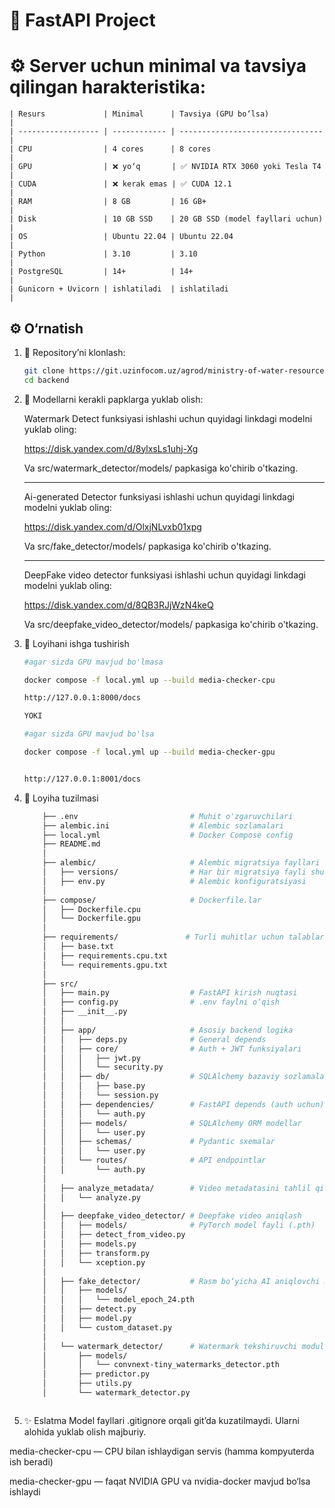 # 🚀 FastAPI Project

# ⚙️ Server uchun minimal va tavsiya qilingan harakteristika:

    | Resurs             | Minimal      | Tavsiya (GPU bo‘lsa)             |
    | ------------------ | ------------ | -------------------------------- |
    | CPU                | 4 cores      | 8 cores                          |
    | GPU                | ❌ yo‘q       | ✅ NVIDIA RTX 3060 yoki Tesla T4  |
    | CUDA               | ❌ kerak emas | ✅ CUDA 12.1                      |
    | RAM                | 8 GB         | 16 GB+                           |
    | Disk               | 10 GB SSD    | 20 GB SSD (model fayllari uchun) |
    | OS                 | Ubuntu 22.04 | Ubuntu 22.04                     |
    | Python             | 3.10         | 3.10                             |
    | PostgreSQL         | 14+          | 14+                              |
    | Gunicorn + Uvicorn | ishlatiladi  | ishlatiladi                      |



## ⚙️ O‘rnatish

1. 🔽 Repository’ni klonlash:
   ```bash
   git clone https://git.uzinfocom.uz/agrod/ministry-of-water-resources/media-checker/backend.git
   cd backend


2. 🔽 Modellarni kerakli papklarga yuklab olish:
    
    Watermark Detect funksiyasi ishlashi uchun quyidagi linkdagi modelni yuklab oling:
    
    https://disk.yandex.com/d/8ylxsLs1uhj-Xg

    Va src/watermark_detector/models/ papkasiga ko'chirib o'tkazing.

    ___________________________________________________________________________________

    Ai-generated Detector funksiyasi ishlashi uchun quyidagi linkdagi modelni yuklab oling:
    
    https://disk.yandex.com/d/OlxjNLvxb01xpg


    Va src/fake_detector/models/ papkasiga ko'chirib o'tkazing.

    ____________________________________________________________________________________

    DeepFake video detector funksiyasi ishlashi uchun quyidagi linkdagi modelni yuklab oling:

    https://disk.yandex.com/d/8QB3RJjWzN4keQ

    Va src/deepfake_video_detector/models/ papkasiga ko'chirib o'tkazing.


3. 🚀 Loyihani ishga tushirish
    
    ```bash
    #agar sizda GPU mavjud bo'lmasa

    docker compose -f local.yml up --build media-checker-cpu

    http://127.0.0.1:8000/docs

    YOKI

    #agar sizda GPU mavjud bo'lsa

    docker compose -f local.yml up --build media-checker-gpu


    http://127.0.0.1:8001/docs

4. 📁 Loyiha tuzilmasi
    ```bash
        ├── .env                         # Muhit o'zgaruvchilari
        ├── alembic.ini                  # Alembic sozlamalari
        ├── local.yml                    # Docker Compose config
        ├── README.md
        │
        ├── alembic/                     # Alembic migratsiya fayllari
        │   ├── versions/                # Har bir migratsiya fayli shu yerda
        │   ├── env.py                   # Alembic konfiguratsiyasi
        │
        ├── compose/                     # Dockerfile.lar
        │   ├── Dockerfile.cpu
        │   └── Dockerfile.gpu
        │
        ├── requirements/               # Turli muhitlar uchun talablar
        │   ├── base.txt
        │   ├── requirements.cpu.txt
        │   └── requirements.gpu.txt
        │
        ├── src/
        │   ├── main.py                  # FastAPI kirish nuqtasi
        │   ├── config.py                # .env faylni o‘qish
        │   ├── __init__.py
        │   │
        │   ├── app/                     # Asosiy backend logika
        │   │   ├── deps.py              # General depends
        │   │   ├── core/                # Auth + JWT funksiyalari
        │   │   │   ├── jwt.py
        │   │   │   └── security.py
        │   │   ├── db/                  # SQLAlchemy bazaviy sozlamalar
        │   │   │   ├── base.py
        │   │   │   └── session.py
        │   │   ├── dependencies/        # FastAPI depends (auth uchun)
        │   │   │   └── auth.py
        │   │   ├── models/              # SQLAlchemy ORM modellar
        │   │   │   └── user.py
        │   │   ├── schemas/             # Pydantic sxemalar
        │   │   │   └── user.py
        │   │   └── routes/              # API endpointlar
        │   │       └── auth.py
        │
        │   ├── analyze_metadata/        # Video metadatasini tahlil qilish
        │   │   └── analyze.py
        │
        │   ├── deepfake_video_detector/ # Deepfake video aniqlash
        │   │   ├── models/              # PyTorch model fayli (.pth)
        │   │   ├── detect_from_video.py
        │   │   ├── models.py
        │   │   ├── transform.py
        │   │   └── xception.py
        │
        │   ├── fake_detector/           # Rasm bo‘yicha AI aniqlovchi modul
        │   │   ├── models/
        │   │   │   └── model_epoch_24.pth
        │   │   ├── detect.py
        │   │   ├── model.py
        │   │   └── custom_dataset.py
        │
        │   └── watermark_detector/      # Watermark tekshiruvchi modul
        │       ├── models/
        │       │   └── convnext-tiny_watermarks_detector.pth
        │       ├── predictor.py
        │       ├── utils.py
        │       └── watermark_detector.py



5. ✨ Eslatma
Model fayllari .gitignore orqali git’da kuzatilmaydi. Ularni alohida yuklab olish majburiy.

media-checker-cpu — CPU bilan ishlaydigan servis (hamma kompyuterda ish beradi)

media-checker-gpu — faqat NVIDIA GPU va nvidia-docker mavjud bo‘lsa ishlaydi
